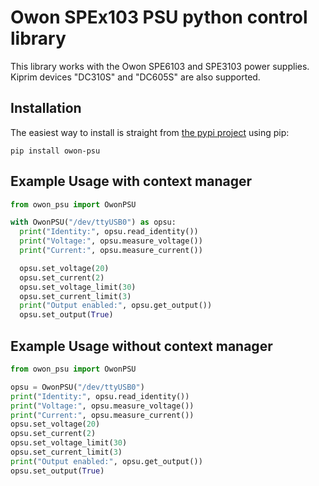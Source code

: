 # Owon SPEx103 PSU python control library
This library works with the Owon SPE6103 and SPE3103 power supplies.
Kiprim devices "DC310S" and "DC605S" are also supported.

## Installation
The easiest way to install is straight from [the pypi project](https://pypi.org/project/owon-psu/) using pip:
```
pip install owon-psu
```

## Example Usage with context manager
```python
from owon_psu import OwonPSU

with OwonPSU("/dev/ttyUSB0") as opsu:
  print("Identity:", opsu.read_identity())
  print("Voltage:", opsu.measure_voltage())
  print("Current:", opsu.measure_current())

  opsu.set_voltage(20)
  opsu.set_current(2)
  opsu.set_voltage_limit(30)
  opsu.set_current_limit(3)
  print("Output enabled:", opsu.get_output())
  opsu.set_output(True)
```

## Example Usage without context manager
```python
from owon_psu import OwonPSU

opsu = OwonPSU("/dev/ttyUSB0")
print("Identity:", opsu.read_identity())
print("Voltage:", opsu.measure_voltage())
print("Current:", opsu.measure_current())
opsu.set_voltage(20)
opsu.set_current(2)
opsu.set_voltage_limit(30)
opsu.set_current_limit(3)
print("Output enabled:", opsu.get_output())
opsu.set_output(True)
```